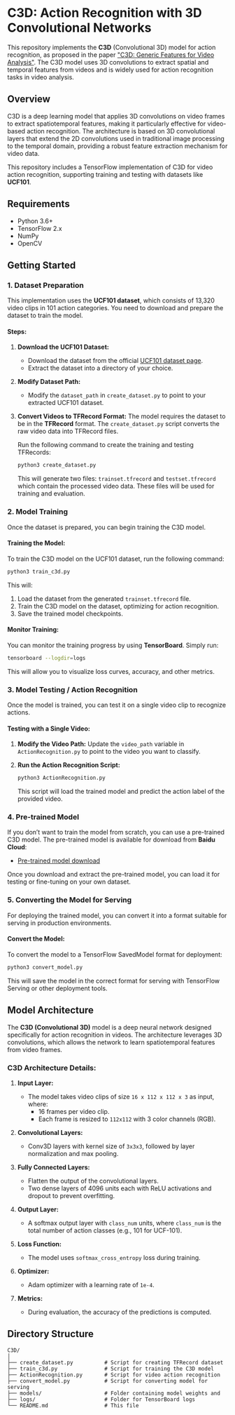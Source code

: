 # C3D: Action Recognition with 3D Convolutional Networks

This repository implements the **C3D** (Convolutional 3D) model for action recognition, as proposed in the paper ["C3D: Generic Features for Video Analysis"](https://arxiv.org/abs/1412.0767). The C3D model uses 3D convolutions to extract spatial and temporal features from videos and is widely used for action recognition tasks in video analysis.

## Overview

C3D is a deep learning model that applies 3D convolutions on video frames to extract spatiotemporal features, making it particularly effective for video-based action recognition. The architecture is based on 3D convolutional layers that extend the 2D convolutions used in traditional image processing to the temporal domain, providing a robust feature extraction mechanism for video data.

This repository includes a TensorFlow implementation of C3D for video action recognition, supporting training and testing with datasets like **UCF101**.

## Requirements

- Python 3.6+
- TensorFlow 2.x
- NumPy
- OpenCV


## Getting Started

### 1. **Dataset Preparation**

This implementation uses the **UCF101 dataset**, which consists of 13,320 video clips in 101 action categories. You need to download and prepare the dataset to train the model.

#### Steps:

1. **Download the UCF101 Dataset:**
   - Download the dataset from the official [UCF101 dataset page](http://crcv.ucf.edu/data/UCF101.php).
   - Extract the dataset into a directory of your choice.

2. **Modify Dataset Path:**
   - Modify the `dataset_path` in `create_dataset.py` to point to your extracted UCF101 dataset.

3. **Convert Videos to TFRecord Format:**
   The model requires the dataset to be in the **TFRecord** format. The `create_dataset.py` script converts the raw video data into TFRecord files.

   Run the following command to create the training and testing TFRecords:

   ```bash
   python3 create_dataset.py
   ```

   This will generate two files: `trainset.tfrecord` and `testset.tfrecord` which contain the processed video data. These files will be used for training and evaluation.

### 2. **Model Training**

Once the dataset is prepared, you can begin training the C3D model.

#### Training the Model:

To train the C3D model on the UCF101 dataset, run the following command:

```bash
python3 train_c3d.py
```

This will:

1. Load the dataset from the generated `trainset.tfrecord` file.
2. Train the C3D model on the dataset, optimizing for action recognition.
3. Save the trained model checkpoints.

#### Monitor Training:

You can monitor the training progress by using **TensorBoard**. Simply run:

```bash
tensorboard --logdir=logs
```

This will allow you to visualize loss curves, accuracy, and other metrics.

### 3. **Model Testing / Action Recognition**

Once the model is trained, you can test it on a single video clip to recognize actions.

#### Testing with a Single Video:

1. **Modify the Video Path:**
   Update the `video_path` variable in `ActionRecognition.py` to point to the video you want to classify.

2. **Run the Action Recognition Script:**

   ```bash
   python3 ActionRecognition.py
   ```

   This script will load the trained model and predict the action label of the provided video.

### 4. **Pre-trained Model**

If you don’t want to train the model from scratch, you can use a pre-trained C3D model. The pre-trained model is available for download from **Baidu Cloud**:

- [Pre-trained model download](https://pan.baidu.com/s/1pD4R0k23HOi_RIrLGZSlOg)

Once you download and extract the pre-trained model, you can load it for testing or fine-tuning on your own dataset.

### 5. **Converting the Model for Serving**

For deploying the trained model, you can convert it into a format suitable for serving in production environments.

#### Convert the Model:

To convert the model to a TensorFlow SavedModel format for deployment:

```bash
python3 convert_model.py
```

This will save the model in the correct format for serving with TensorFlow Serving or other deployment tools.


## Model Architecture

The **C3D (Convolutional 3D)** model is a deep neural network designed specifically for action recognition in videos. The architecture leverages 3D convolutions, which allows the network to learn spatiotemporal features from video frames.

### C3D Architecture Details:

1. **Input Layer:**
   - The model takes video clips of size `16 x 112 x 112 x 3` as input, where:
     - 16 frames per video clip.
     - Each frame is resized to `112x112` with 3 color channels (RGB).
   
2. **Convolutional Layers:**
   - Conv3D layers with kernel size of `3x3x3`, followed by layer normalization and max pooling.

3. **Fully Connected Layers:**
   - Flatten the output of the convolutional layers.
   - Two dense layers of 4096 units each with ReLU activations and dropout to prevent overfitting.

4. **Output Layer:**
   - A softmax output layer with `class_num` units, where `class_num` is the total number of action classes (e.g., 101 for UCF-101).

5. **Loss Function:**
   - The model uses `softmax_cross_entropy` loss during training.

6. **Optimizer:**
   - Adam optimizer with a learning rate of `1e-4`.

7. **Metrics:**
   - During evaluation, the accuracy of the predictions is computed.


## Directory Structure

```
C3D/
│
├── create_dataset.py          # Script for creating TFRecord dataset
├── train_c3d.py               # Script for training the C3D model
├── ActionRecognition.py       # Script for video action recognition
├── convert_model.py           # Script for converting model for serving
├── models/                    # Folder containing model weights and 
├── logs/                      # Folder for TensorBoard logs
└── README.md                  # This file
```

